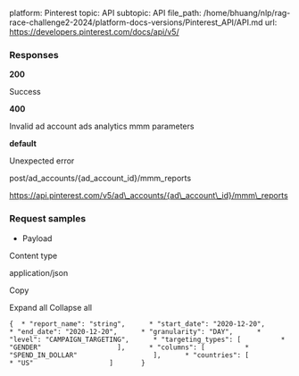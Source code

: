 platform: Pinterest
topic: API
subtopic: API
file_path: /home/bhuang/nlp/rag-race-challenge2-2024/platform-docs-versions/Pinterest_API/API.md
url: https://developers.pinterest.com/docs/api/v5/

### Responses

**200**

Success

**400**

Invalid ad account ads analytics mmm parameters

**default**

Unexpected error

post/ad\_accounts/{ad\_account\_id}/mmm\_reports

https://api.pinterest.com/v5/ad\_accounts/{ad\_account\_id}/mmm\_reports

### Request samples

* Payload

Content type

application/json

Copy

Expand all Collapse all

`{  * "report_name": "string",      * "start_date": "2020-12-20",      * "end_date": "2020-12-20",      * "granularity": "DAY",      * "level": "CAMPAIGN_TARGETING",      * "targeting_types": [          * "GENDER"                   ],      * "columns": [          * "SPEND_IN_DOLLAR"                   ],      * "countries": [          * "US"                   ]       }`